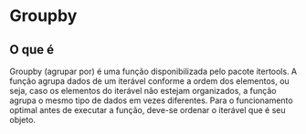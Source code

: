 # Groupby

## O que é

Groupby (agrupar por) é uma função disponibilizada pelo pacote itertools. A função agrupa dados de um iterável conforme a ordem dos elementos, ou seja, caso os elementos do iterável não estejam organizados, a função agrupa o mesmo tipo de dados em vezes diferentes. Para o funcionamento optimal antes de executar a função, deve-se ordenar o iterável que é seu objeto.